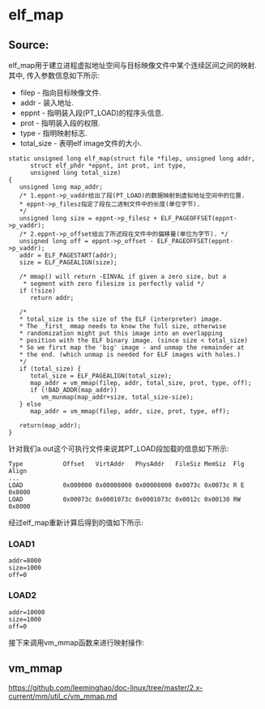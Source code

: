 elf_map
========================================

Source:
----------------------------------------

elf_map用于建立进程虚拟地址空间与目标映像文件中某个连续区间之间的映射.
其中, 传入参数信息如下所示:

* filep - 指向目标映像文件.
* addr - 装入地址.
* eppnt - 指明装入段(PT_LOAD)的程序头信息.
* prot - 指明装入段的权限.
* type - 指明映射标志.
* total_size - 表明elf image文件的大小.

```
static unsigned long elf_map(struct file *filep, unsigned long addr,
      struct elf_phdr *eppnt, int prot, int type,
      unsigned long total_size)
{
   unsigned long map_addr;
   /* 1.eppnt->p_vaddr给出了段(PT_LOAD)的数据映射到虚拟地址空间中的位置.
   * eppnt->p_filesz指定了段在二进制文件中的长度(单位字节).
   */
   unsigned long size = eppnt->p_filesz + ELF_PAGEOFFSET(eppnt->p_vaddr);
   /* 2.eppnt->p_offset给出了所述段在文件中的偏移量(单位为字节). */
   unsigned long off = eppnt->p_offset - ELF_PAGEOFFSET(eppnt->p_vaddr);
   addr = ELF_PAGESTART(addr);
   size = ELF_PAGEALIGN(size);

   /* mmap() will return -EINVAL if given a zero size, but a
    * segment with zero filesize is perfectly valid */
   if (!size)
      return addr;

   /*
   * total_size is the size of the ELF (interpreter) image.
   * The _first_ mmap needs to know the full size, otherwise
   * randomization might put this image into an overlapping
   * position with the ELF binary image. (since size < total_size)
   * So we first map the 'big' image - and unmap the remainder at
   * the end. (which unmap is needed for ELF images with holes.)
   */
   if (total_size) {
      total_size = ELF_PAGEALIGN(total_size);
      map_addr = vm_mmap(filep, addr, total_size, prot, type, off);
      if (!BAD_ADDR(map_addr))
         vm_munmap(map_addr+size, total_size-size);
   } else
      map_addr = vm_mmap(filep, addr, size, prot, type, off);

   return(map_addr);
}
```

针对我们a.out这个可执行文件来说其PT_LOAD段加载的信息如下所示:

```
Type           Offset   VirtAddr   PhysAddr   FileSiz MemSiz  Flg Align
...
LOAD           0x000000 0x00008000 0x00008000 0x0073c 0x0073c R E 0x8000
LOAD           0x00073c 0x0001073c 0x0001073c 0x0012c 0x00130 RW  0x8000
```

经过elf_map重新计算后得到的值如下所示:

### LOAD1

```
addr=8000
size=1000
off=0
```

### LOAD2

```
addr=10000
size=1000
off=0
```

接下来调用vm_mmap函数来进行映射操作:

vm_mmap
----------------------------------------

https://github.com/leeminghao/doc-linux/tree/master/2.x-current/mm/util_c/vm_mmap.md
